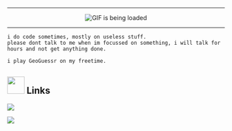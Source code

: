 <hr> <p align="center">
  <img src="https://github.com/fxmiko/fxmiko/blob/master/assets/coding-hoodie.gif" alt="GIF is being loaded">
</p>

<hr> 

```
i do code sometimes, mostly on useless stuff.
please dont talk to me when im focussed on something, i will talk for hours and not get anything done.

i play GeoGuessr on my freetime.
```

## <img height="40" src="https://raw.githubusercontent.com/extgfx/extgfx/master/assets/kyubey.gif"/> Links
[![](https://img.shields.io/badge/Linktree-1de9b6?flat-square&logo=LinkTree&logoColor=white&color=black)](https://linktr.ee/tenjinmiko)

[![](https://img.shields.io/badge/Ethereum-3C3C3D?style=flat-square&logo=Ethereum)](https://github.com/fxmiko/fxmiko/blob/master/crypto.txt) 

